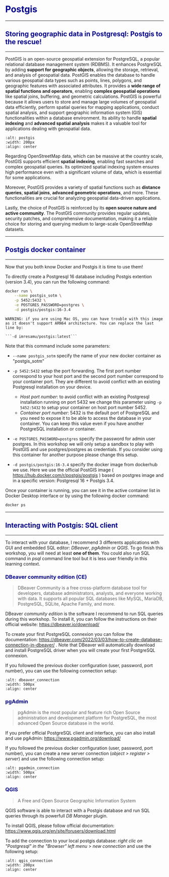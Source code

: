 # <span style="color:darkblue">Postgis<span>

------------
## <span style="color:darkblue">Storing geographic data in Postgresql: Postgis to the rescue!<span>
------------

PostGIS is an open-source geospatial extension for PostgreSQL, a popular relational database management system (RDBMS). 
It enhances PostgreSQL by adding __support for geographic objects__, allowing the storage, retrieval, and analysis of geospatial data. 
PostGIS enables the database to handle various geospatial data types such as points, lines, polygons, and geographic features with associated attributes. It provides a __wide range of spatial functions and operators__, enabling __complex geospatial operations__ like spatial joins, buffering, and geometric calculations. PostGIS is powerful because it allows users to store and manage large volumes of geospatial data efficiently, perform spatial queries for mapping applications, conduct spatial analysis, and support geographic information system (GIS) functionalities within a database environment. Its ability to handle __spatial indexing__ and __advanced spatial analysis__ makes it a valuable tool for applications dealing with geospatial data.

```{image} ./figures/postgis_logo.png
:alt: postgis
:width: 200px
:align: center
```

Regarding OpenStreetMap data, which can be massive at the country scale, PostGIS supports efficient __spatial indexing__, enabling fast searches and complex geospatial queries. Its optimized spatial indexing system ensures high performance even with a significant volume of data, which is essential for some applications.

Moreover, PostGIS provides a variety of spatial functions such as __distance queries__, __spatial joins__, __advanced geometric operations__, and more. These functionalities are crucial for analyzing geospatial data-driven applications.

Lastly, the choice of PostGIS is reinforced by its __open source nature and active community__. The PostGIS community provides regular updates, security patches, and comprehensive documentation, making it a reliable choice for storing and querying medium to large-scale OpenStreetMap datasets.

------------
## <span style="color:darkblue">Postgis docker container<span>
------------

Now that you both know Docker and Postgis it is time to use them!

To directly create a Postgresql 16 database including Postgis extention (version 3.4), you can run the following command:

```bash
docker run \
    --name postgis_sotm \
    -p 5452:5432 \
    -e POSTGRES_PASSWORD=postgres \
    -d postgis/postgis:16-3.4
```

```{warning}
WARNING: if you are using Mac OS, you can have trouble with this image as it doesn't support ARN64 architecture. You can replace the last line by:

```-d imresamu/postgis:latest```
```


Note that this command include some parameters:

- ```--name postgis_sotm``` specify the name of your new docker container as "postgis_sotm"

- ```-p 5452:5432``` setup the port forwarding. The first port number correspond to your host port and the second port number correspond to your container port. They are different to avoid conflict with an existing Postgresql installation on your device.

    - _Host port number_: to avoid conflict with an existing Postgresql installation running on port 5432 we change this parameter using ```-p 5452:5432``` to setup your container on host port number 5452.
    - _Container port number_: 5432 is the default port of PostgreSQL and you need to expose it to be able to access the database in your container. You can keep this value even if you have another PostgreSQL installation or container.

- ```-e POSTGRES_PASSWORD=postgres``` specify the password for admin user postgres. In this workshop we will only setup a sandbox to play with PostGIS and use postgres/postgres as credentials. If you consider using this container for another purpose please change this setup.

- ```-d postgis/postgis:16-3.4``` specify the docker image from dockerhub we use. Here we use the official PostGIS image ( https://hub.docker.com/r/postgis/postgis ) based on postgres image and in a specific version: Postgresql 16 + Postgis 3.4.


Once your container is running, you can see it in the active container list in Docker Desktop interface or by using the following docker command:

```bash
docker ps
```


------------
## <span style="color:darkblue">Interacting with Postgis: SQL client<span>
------------


To interact with your database, I recommend 3 differents applications with GUI and embedded SQL editor: _DBeaver_, _pgAdmin_ or _QGIS_. To go finish this workshop, you will need at least __one of them__. You could also run SQL command in _psql_ command line tool but it is less user friendly in this learning context. 

### <span style="color:darkblue">DBeaver community edition (CE)<span>
> DBeaver Community is a free cross-platform database tool for developers, database administrators, analysts, and everyone working with data. It supports all popular SQL databases like MySQL, MariaDB, PostgreSQL, SQLite, Apache Family, and more.

DBeaver _community edition_ is the software I recommend to run SQL queries during this workshop. To install it, you can follow the instructions on their official website:
https://dbeaver.io/download/

To create your first PostgreSQL connexion you can follow the documentation: https://dbeaver.com/2022/03/03/how-to-create-database-connection-in-dbeaver/ . 
Note that DBeaver will automatically download and install PostgreSQL driver when you will create your first PostgreSQL connexion. 

If you followed the previous docker configuration (user, password, port number), you can use the following connection setup:

```{image} ./figures/dbeaver_connection.png
:alt: dbeaver_connection
:width: 500px
:align: center
```




### <span style="color:darkblue">pgAdmin<span>
> pgAdmin is the most popular and feature rich Open Source administration and development platform for PostgreSQL, the most advanced Open Source database in the world. 

If you prefer official PostgreSQL client and interface, you can also install and use pgAdmin: https://www.pgadmin.org/download/



If you followed the previous docker configuration (user, password, port number), you can create a new server connection (_object > register > server_) and use the following connection setup:

```{image} ./figures/pgadmin_connection.png
:alt: pgadmin_connection
:width: 500px
:align: center
```

### <span style="color:darkblue">QGIS<span>

> A Free and Open Source Geographic Information System 

QGIS software is able to interact with a Postgis database and run SQL queries through its powerfull _DB Manager_ plugin. 

To install QGIS, please follow official documentation:
https://www.qgis.org/en/site/forusers/download.html

To add the connection to your local postgis database:
_right clic on "Postgresql" in the "Browser" left menu_ > _new connection_
and use the following setup: 

```{image} ./figures/qgis_connection.png
:alt: qgis_connection
:width: 200px
:align: center
```
